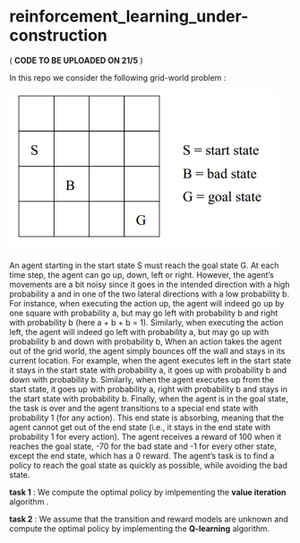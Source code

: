 # reinforcement_learning_under-construction

( **CODE TO BE UPLOADED ON 21/5** )

In this repo we consider the following grid-world problem :

![](grid.png)

An agent starting in the start state S must reach the goal state G. At each time step, the agent can go up, down,
left or right. However, the agent’s movements are a bit noisy since it goes in the intended direction with a high
probability a and in one of the two lateral directions with a low probability b. For instance, when executing the action
up, the agent will indeed go up by one square with probability a, but may go left with probability b and right with
probability b (here a + b + b = 1). Similarly, when executing the action left, the agent will indeed go left with
probability a, but may go up with probability b and down with probability b, When an action takes the agent out of
the grid world, the agent simply bounces off the wall and stays in its current location. For example, when the agent
executes left in the start state it stays in the start state with probability a, it goes up with probability b and down
with probability b. Similarly, when the agent executes up from the start state, it goes up with probability a, right with
probability b and stays in the start state with probability b. Finally, when the agent is in the goal state, the task is over
and the agent transitions to a special end state with probability 1 (for any action). This end state is absorbing, meaning
that the agent cannot get out of the end state (i.e., it stays in the end state with probability 1 for every action).
The agent receives a reward of 100 when it reaches the goal state, -70 for the bad state and -1 for every other state,
except the end state, which has a 0 reward. The agent’s task is to find a policy to reach the goal state as quickly as
possible, while avoiding the bad state.

**task 1** : We compute the optimal policy by imlpementing the **value iteration** algorithm .

**task 2** : We assume that the transition and reward models are unknown and compute the optimal policy by implementing the **Q-learning** algorithm.
